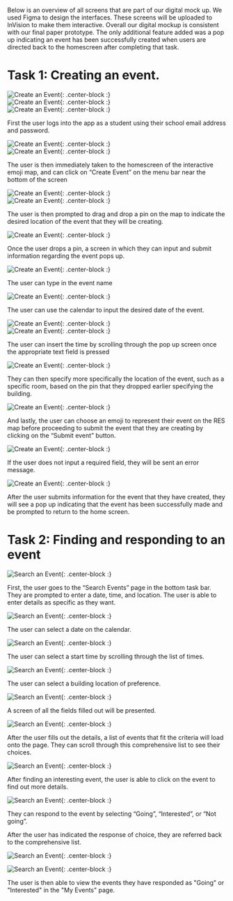 Below is an overview of all screens that are part of our digital mock up. We used Figma to design the interfaces. These screens will be uploaded to InVision to make them interactive. Overall our digital mockup is consistent with our final paper prototype. The only additional feature added was a pop up indicating an event has been successfully created when users are directed back to the homescreen after completing that task.

# Task 1: Creating an event.

![Create an Event]({{site.baseurl}}/img/Login1.jpg){: .center-block :}  
![Create an Event]({{site.baseurl}}/img/Login2.jpg){: .center-block :}  
![Create an Event]({{site.baseurl}}/img/Login3.jpg){: .center-block :}  

First the user logs into the app as a student using their school email address and password. 

![Create an Event]({{site.baseurl}}/img/Home1.jpg){: .center-block :}  
![Create an Event]({{site.baseurl}}/img/Home2.jpg){: .center-block :}  

The user is then immediately taken to the homescreen of the interactive emoji map, and can click on “Create Event” on the menu bar near the bottom of the screen

![Create an Event]({{site.baseurl}}/img/Create1.jpg){: .center-block :}  
![Create an Event]({{site.baseurl}}/img/Create1.3_.jpg){: .center-block :}  

The user is then prompted to drag and drop a pin on the map to indicate the desired location of the event that they will be creating.

![Create an Event]({{site.baseurl}}/img/Create2.jpg){: .center-block :}  

Once the user drops a pin, a screen in which they can input and submit information regarding the event pops up. 

![Create an Event]({{site.baseurl}}/img/Create2.3.jpg){: .center-block :}  

The user can type in the event name

![Create an Event]({{site.baseurl}}/img/Create3.2.jpg){: .center-block :}  

The user can use the calendar to input the desired date of the event.

![Create an Event]({{site.baseurl}}/img/Create4.jpg){: .center-block :}  
![Create an Event]({{site.baseurl}}/img/Create5.2.jpg){: .center-block :}  

The user can insert the time by scrolling through the pop up screen once the appropriate text field is pressed

![Create an Event]({{site.baseurl}}/img/Create6.1.jpg){: .center-block :}  

They can then specify more specifically the location of the event, such as a specific room, based on the pin that they dropped earlier specifying the building.

![Create an Event]({{site.baseurl}}/img/Create8.jpg){: .center-block :}  

And lastly, the user can choose an emoji to represent their event on the RES map before proceeding to submit the event that they are creating by clicking on the “Submit event” button.

![Create an Event]({{site.baseurl}}/img/Create10.1.jpg){: .center-block :}  

If the user does not input a required field, they will be sent an error message. 

![Create an Event]({{site.baseurl}}/img/Create9.jpg){: .center-block :}  

After the user submits information for the event that they have created, they will see a pop up indicating that the event has been successfully made and be prompted to return to the home screen. 

# Task 2: Finding and responding to an event

![Search an Event]({{site.baseurl}}/img/Search1.jpg){: .center-block :}  

First, the user goes to the “Search Events” page in the bottom task bar. They are prompted to enter a date, time, and location. The user is able to enter details as specific as they want. 

![Search an Event]({{site.baseurl}}/img/Search2.2.jpg){: .center-block :}  

The user can select a date on the calendar. 

![Search an Event]({{site.baseurl}}/img/Search3.jpg){: .center-block :}  

The user can select a start time by scrolling through the list of times. 

![Search an Event]({{site.baseurl}}/img/Search4.1.jpg){: .center-block :}  

The user can select a building location of preference. 

![Search an Event]({{site.baseurl}}/img/Search5.jpg){: .center-block :}  

A screen of all the fields filled out will be presented. 

![Search an Event]({{site.baseurl}}/img/Search6.jpg){: .center-block :}  

After the user fills out the details, a list of events that fit the criteria will load onto the page. They can scroll through this comprehensive list to see their choices.

![Search an Event]({{site.baseurl}}/img/Search7.jpg){: .center-block :}  

After finding an interesting event, the user is able to click on the event to find out more details.

![Search an Event]({{site.baseurl}}/img/Search8.jpg){: .center-block :}  

They can respond to the event by selecting “Going”, “Interested”, or “Not going”. 

After the user has indicated the response of choice, they are referred back to the comprehensive list.

![Search an Event]({{site.baseurl}}/img/Events1.jpg){: .center-block :}  

![Search an Event]({{site.baseurl}}/img/Events2.jpg){: .center-block :}  

The user is then able to view the events they have responded as "Going" or "Interested" in the "My Events" page. 





